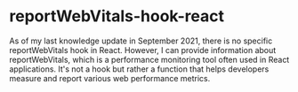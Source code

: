 # reportWebVitals-hook-react
As of my last knowledge update in September 2021, there is no specific reportWebVitals hook in React. However, I can provide information about reportWebVitals, which is a performance monitoring tool often used in React applications. It's not a hook but rather a function that helps developers measure and report various web performance metrics.
